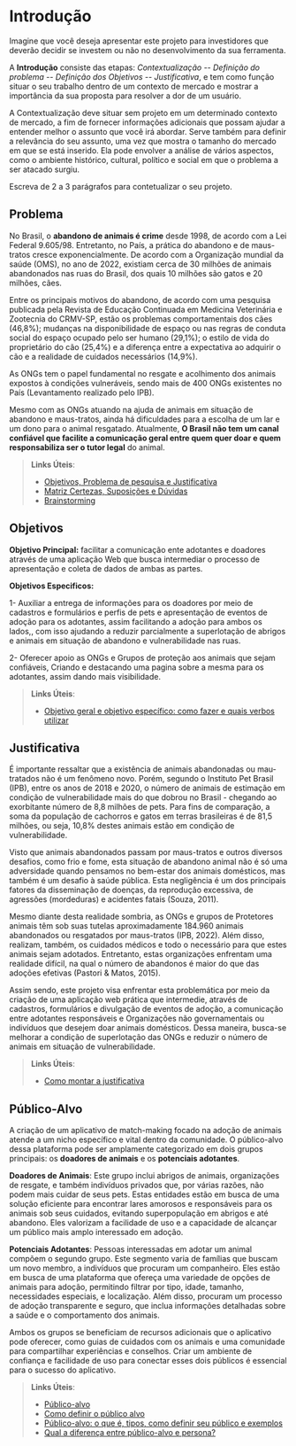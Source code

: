 # Introdução

Imagine que você deseja apresentar este projeto para investidores que deverão decidir se investem ou não no desenvolvimento da sua ferramenta.

A **Introdução** consiste das etapas: *Contextualização -- Definição do problema -- Definição dos Objetivos -- Justificativa*, e tem como função situar o seu trabalho dentro de um contexto de mercado e mostrar a importância da sua proposta para resolver a dor de um usuário.

A Contextualização deve situar sem projeto em um determinado contexto de mercado, a fim de fornecer informações adicionais que possam ajudar a entender melhor o assunto que você irá abordar. Serve também para definir a relevância do seu assunto, uma vez que mostra o tamanho do mercado em que se está inserido. Ela pode envolver a análise de vários aspectos, como o ambiente histórico, cultural, político e social em que o problema a ser atacado surgiu.

Escreva de 2 a 3 parágrafos para contetualizar o seu projeto.

## Problema

No Brasil, o **abandono de animais é crime** desde 1998, de acordo com a Lei Federal 9.605/98. Entretanto, no País, a prática do abandono e de maus-tratos cresce exponencialmente. De acordo com a Organização mundial da saúde (OMS), no ano de 2022, existiam cerca de 30 milhões de animais abandonados nas ruas do Brasil, dos quais 10 milhões são gatos e 20 milhões, cães.

Entre os principais motivos do abandono, de acordo com uma pesquisa publicada pela Revista de Educação Continuada em Medicina Veterinária e Zootecnia do CRMV-SP, estão os problemas comportamentais dos cães (46,8%); mudanças na disponibilidade de espaço ou nas regras de conduta social do espaço ocupado pelo ser humano (29,1%); o estilo de vida do proprietário do cão (25,4%) e a diferença entre a expectativa ao adquirir o cão e a realidade de cuidados necessários (14,9%).

As ONGs tem o papel fundamental no resgate e acolhimento dos animais expostos à condições vulneráveis, sendo mais de 400 ONGs existentes no País (Levantamento realizado pelo IPB). 

Mesmo com as ONGs atuando na ajuda de animais em situação de abandono e maus-tratos, ainda há dificuldades para a escolha de um lar e um dono para o animal resgatado. Atualmente, **O Brasil não tem um canal confiável que facilite a comunicação geral entre quem quer doar e quem responsabiliza ser o tutor legal** do animal.

> **Links Úteis**:
> - [Objetivos, Problema de pesquisa e Justificativa](https://medium.com/@versioparole/objetivos-problema-de-pesquisa-e-justificativa-c98c8233b9c3)
> - [Matriz Certezas, Suposições e Dúvidas](https://medium.com/educa%C3%A7%C3%A3o-fora-da-caixa/matriz-certezas-suposi%C3%A7%C3%B5es-e-d%C3%BAvidas-fa2263633655)
> - [Brainstorming](https://www.euax.com.br/2018/09/brainstorming/)

## Objetivos

**Objetivo Principal:** facilitar a comunicação ente adotantes e doadores através de uma aplicação Web que busca intermediar o processo de apresentação e coleta de dados de ambas as partes.

**Objetivos Especificos:**

1- Auxiliar a entrega de informações para os doadores por meio de cadastros e formulários e perfis de pets e apresentação de eventos de adoção para os adotantes, assim facilitando a adoção para ambos os lados,, com isso ajudando a reduzir parcialmente a superlotação de abrigos e animais em situação de abandono e vulnerabilidade nas ruas.
 
2- Oferecer apoio as ONGs e Grupos de proteção aos animais que sejam confiáveis, Criando e destacando uma pagina sobre a mesma para os adotantes, assim dando mais visibilidade. 
 
> **Links Úteis**:
> - [Objetivo geral e objetivo específico: como fazer e quais verbos utilizar](https://blog.mettzer.com/diferenca-entre-objetivo-geral-e-objetivo-especifico/)

## Justificativa

É importante ressaltar que a existência de animais abandonadas ou mau-tratados não é um fenômeno novo. Porém, segundo o Instituto Pet Brasil (IPB), entre os anos de 2018 e 2020, o número de animais de estimação em condição de vulnerabilidade mais do que dobrou no Brasil - chegando ao exorbitante número de 8,8 milhões de pets. Para fins de comparação, a soma da população de cachorros e gatos em terras brasileiras é de 81,5 milhões, ou seja, 10,8% destes animais estão em condição de vulnerabilidade.

Visto que animais abandonados passam por maus-tratos e outros diversos desafios, como frio e fome, esta situação de abandono animal não é só uma adversidade quando pensamos no bem-estar dos animais domésticos, mas também é um desafio à saúde pública. Esta negligência é um dos principais fatores da disseminação de doenças, da reprodução excessiva, de agressões (mordeduras) e acidentes fatais (Souza, 2011).

Mesmo diante desta realidade sombria, as ONGs e grupos de Protetores animais têm sob suas tutelas aproximadamente 184.960 animais abandonados ou resgatados por maus-tratos (IPB, 2022). Além disso, realizam, também, os cuidados médicos e todo o necessário para que estes animais sejam adotados. Entretanto, estas organizações enfrentam uma realidade difícil, na qual o número de abandonos é maior do que das adoções efetivas (Pastori & Matos, 2015).

Assim sendo, este projeto visa enfrentar esta problemática por meio da criação de uma aplicação web prática que intermedie, através de cadastros, formulários e divulgação de eventos de adoção, a comunicação entre adotantes responsáveis e Organizações não governamentais ou indivíduos que desejem doar animais domésticos. Dessa maneira, busca-se melhorar a condição de superlotação das ONGs e reduzir o número de animais em situação de vulnerabilidade.

> **Links Úteis**:
> - [Como montar a justificativa](https://guiadamonografia.com.br/como-montar-justificativa-do-tcc/)

## Público-Alvo

A criação de um aplicativo de match-making focado na adoção de animais atende a um nicho específico e vital dentro da comunidade. O público-alvo dessa plataforma pode ser amplamente categorizado em dois grupos principais: os **doadores de animais** e os **potenciais adotantes**.

**Doadores de Animais**: Este grupo inclui abrigos de animais, organizações de resgate, e também indivíduos privados que, por várias razões, não podem mais cuidar de seus pets. Estas entidades estão em busca de uma solução eficiente para encontrar lares amorosos e responsáveis para os animais sob seus cuidados, evitando superpopulação em abrigos e até abandono. Eles valorizam a facilidade de uso e a capacidade de alcançar um público mais amplo interessado em adoção.

**Potenciais Adotantes**: Pessoas interessadas em adotar um animal compõem o segundo grupo. Este segmento varia de famílias que buscam um novo membro, a indivíduos que procuram um companheiro. Eles estão em busca de uma plataforma que ofereça uma variedade de opções de animais para adoção, permitindo filtrar por tipo, idade, tamanho, necessidades especiais, e localização. Além disso, procuram um processo de adoção transparente e seguro, que inclua informações detalhadas sobre a saúde e o comportamento dos animais.

Ambos os grupos se beneficiam de recursos adicionais que o aplicativo pode oferecer, como guias de cuidados com os animais e uma comunidade para compartilhar experiências e conselhos. Criar um ambiente de confiança e facilidade de uso para conectar esses dois públicos é essencial para o sucesso do aplicativo.

> **Links Úteis**:
> - [Público-alvo](https://blog.hotmart.com/pt-br/publico-alvo/)
> - [Como definir o público alvo](https://exame.com/pme/5-dicas-essenciais-para-definir-o-publico-alvo-do-seu-negocio/)
> - [Público-alvo: o que é, tipos, como definir seu público e exemplos](https://klickpages.com.br/blog/publico-alvo-o-que-e/)
> - [Qual a diferença entre público-alvo e persona?](https://rockcontent.com/blog/diferenca-publico-alvo-e-persona/)
